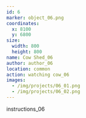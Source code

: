 ```yaml
---
id: 6
marker: object_06.png
coordinates:
  x: 8100
  y: 6800
size:
  width: 800
  height: 800
name: Cow Shed_06
author: author_06
location: common
action: watching cow_06
images:
  - /img/projects/06_01.png
  - /img/projects/06_02.png
---
```


instructions_06

